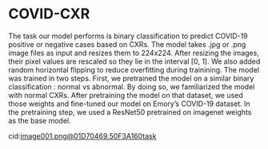 # COVID-CXR
The task our model performs is binary classification to predict COVID-19 positive or negative cases based on CXRs. The model takes .jpg or .png image files as input and resizes them to 224x224. After resizing the images, their pixel values are rescaled so they lie in the interval [0, 1]. We also added random horizontal flipping to reduce overfitting during trainining. The model was trained in two steps. First, we pretrained the model on a similar binary classification : normal vs abnormal. By doing so, we familiarized the model with normal CXRs. After pretraining the model on that dataset, we used those weights and fine-tuned our model on Emory’s COVID-19 dataset. In the pretraining step, we used a ResNet50 pretrained on imagenet weights as the base model.

cid:image001.png@01D70469.50F3A160task
